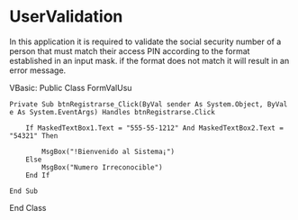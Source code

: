 # UserValidation
In this application it is required to validate the social security number of a person that must match their access PIN according to the format established in an input mask. if the format does not match it will result in an error message. 

VBasic: 
Public Class FormValUsu

    Private Sub btnRegistrarse_Click(ByVal sender As System.Object, ByVal e As System.EventArgs) Handles btnRegistrarse.Click

        If MaskedTextBox1.Text = "555-55-1212" And MaskedTextBox2.Text = "54321" Then

            MsgBox("!Bienvenido al Sistema¡")
        Else
            MsgBox("Numero Irreconocible")
        End If

    End Sub
End Class
